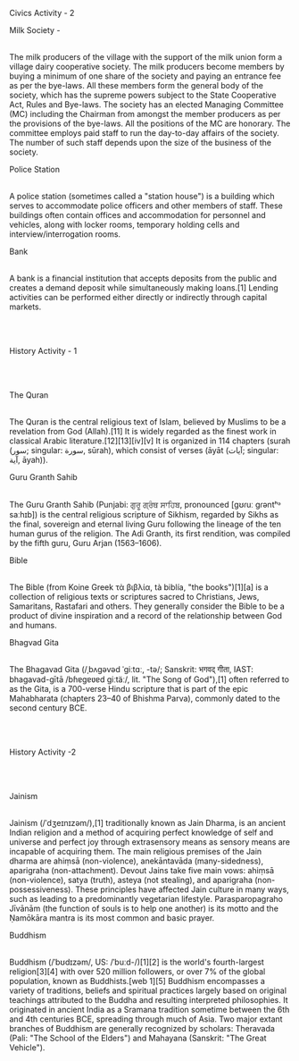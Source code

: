 
<html>
<head>
	<title>History activity</title>
</head>
<body>
	<p>Civics Activity - 2</p>
	<p>
		Milk Society -<br><br>

The milk producers of the village with the support of the milk union form a village dairy cooperative society. The milk producers become members by buying a minimum of one share of the society and paying an entrance fee as per the bye-laws. All these members form the general body of the society, which has the supreme powers subject to the State Cooperative Act, Rules and Bye-laws.    The society has an elected Managing Committee (MC) including the Chairman from amongst the member producers as per the provisions of the bye-laws. All the positions of the MC are honorary. The committee employs paid staff to run the day-to-day affairs of the society. The number of such staff depends upon the size of the business of the society.
</p>

<p>
Police Station <br><br>

A police station (sometimes called a "station house") is a building which serves to accommodate police officers and other members of staff. These buildings often contain offices and accommodation for personnel and vehicles, along with locker rooms, temporary holding cells and interview/interrogation rooms.
</p>

<p>
Bank<br><br>

A bank is a financial institution that accepts deposits from the public and creates a demand deposit while simultaneously making loans.[1] Lending activities can be performed either directly or indirectly through capital markets.
</p><br><br>
<p>History Activity - 1</p><br><br>
<p>
The Quran<br><br>


The Quran is the central religious text of Islam, believed by Muslims to be a revelation from God (Allah).[11] It is widely regarded as the finest work in classical Arabic literature.[12][13][iv][v] It is organized in 114 chapters (surah (سور‎; singular: سورة‎, sūrah), which consist of verses (āyāt (آيات‎; singular: آية‎, āyah)).
</p>
<p>
Guru Granth Sahib<br><br>

The Guru Granth Sahib (Punjabi: ਗੁਰੂ ਗ੍ਰੰਥ ਸਾਹਿਬ, pronounced [ɡʊɾuː ɡɾəntʰᵊ saːhɪb]) is the central religious scripture of Sikhism, regarded by Sikhs as the final, sovereign and eternal living Guru following the lineage of the ten human gurus of the religion. The Adi Granth, its first rendition, was compiled by the fifth guru, Guru Arjan (1563–1606).
</p>
<p>
Bible<br><br>

The Bible (from Koine Greek τὰ βιβλία, tà biblía, "the books")[1][a] is a collection of religious texts or scriptures sacred to Christians, Jews, Samaritans, Rastafari and others. They generally consider the Bible to be a product of divine inspiration and a record of the relationship between God and humans. 
</p>
<p>
Bhagvad Gita<br><br>

The Bhagavad Gita (/ˌbʌɡəvəd ˈɡiːtɑː, -tə/; Sanskrit: भगवद् गीता, IAST: bhagavad-gītā /bɦɐɡɐʋɐd ɡiːtäː/, lit. "The Song of God"),[1] often referred to as the Gita, is a 700-verse Hindu scripture that is part of the epic Mahabharata (chapters 23–40 of Bhishma Parva), commonly dated to the second century BCE.
</p><br><br>
<p>History Activity -2</p><br><br>
<p>
Jainism<br><br>
<p>
Jainism (/ˈdʒeɪnɪzəm/),[1] traditionally known as Jain Dharma, is an ancient Indian religion and a method of acquiring perfect knowledge of self and universe and perfect joy through extrasensory means as sensory means are incapable of acquiring them. The main religious premises of the Jain dharma are ahiṃsā (non-violence), anekāntavāda (many-sidedness), aparigraha (non-attachment). Devout Jains take five main vows: ahiṃsā (non-violence), satya (truth), asteya (not stealing), and aparigraha (non-possessiveness). These principles have affected Jain culture in many ways, such as leading to a predominantly vegetarian lifestyle. Parasparopagraho Jīvānām (the function of souls is to help one another) is its motto and the Ṇamōkāra mantra is its most common and basic prayer.
</p>
<p>
Buddhism<br><br>

Buddhism (/ˈbʊdɪzəm/, US: /ˈbuːd-/)[1][2] is the world's fourth-largest religion[3][4] with over 520 million followers, or over 7% of the global population, known as Buddhists.[web 1][5] Buddhism encompasses a variety of traditions, beliefs and spiritual practices largely based on original teachings attributed to the Buddha and resulting interpreted philosophies. It originated in ancient India as a Sramana tradition sometime between the 6th and 4th centuries BCE, spreading through much of Asia. Two major extant branches of Buddhism are generally recognized by scholars: Theravada (Pali: "The School of the Elders") and Mahayana (Sanskrit: "The Great Vehicle").
</p>


